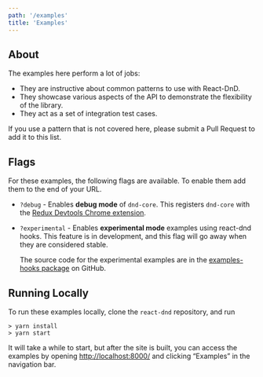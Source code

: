 ```yaml
---
path: '/examples'
title: 'Examples'
---
```


## About

The examples here perform a lot of jobs:

- They are instructive about common patterns to use with React-DnD.
- They showcase various aspects of the API to demonstrate the flexibility of the library.
- They act as a set of integration test cases.

If you use a pattern that is not covered here, please submit a Pull Request to add it to this list.

## Flags

For these examples, the following flags are available. To enable them add them to the end of your URL.

- `?debug` - Enables **debug mode** of `dnd-core`. This registers `dnd-core` with the [Redux Devtools Chrome extension](https://github.com/zalmoxisus/redux-devtools-extension).
- `?experimental` - Enables **experimental mode** examples using react-dnd hooks. This feature is in development, and this flag will go away when they are considered stable.

  The source code for the experimental examples are in the [examples-hooks package](https://github.com/react-dnd/react-dnd/tree/master/packages/examples-hooks/src) on GitHub.

## Running Locally

To run these examples locally, clone the `react-dnd` repository, and run

```
> yarn install
> yarn start
```

It will take a while to start, but after the site is built, you can access the examples by opening [http://localhost:8000/](http://localhost:8000/) and clicking “Examples” in the navigation bar.

